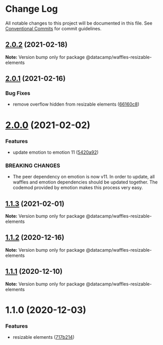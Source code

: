 # Change Log

All notable changes to this project will be documented in this file.
See [Conventional Commits](https://conventionalcommits.org) for commit guidelines.

## [2.0.2](https://github.com/datacamp/design-system/compare/@datacamp/waffles-resizable-elements@2.0.1...@datacamp/waffles-resizable-elements@2.0.2) (2021-02-18)

**Note:** Version bump only for package @datacamp/waffles-resizable-elements





## [2.0.1](https://github.com/datacamp/design-system/compare/@datacamp/waffles-resizable-elements@2.0.0...@datacamp/waffles-resizable-elements@2.0.1) (2021-02-16)


### Bug Fixes

* remove overflow hidden from resizable elements ([66160c8](https://github.com/datacamp/design-system/commit/66160c8))





# [2.0.0](https://github.com/datacamp/design-system/compare/@datacamp/waffles-resizable-elements@1.1.3...@datacamp/waffles-resizable-elements@2.0.0) (2021-02-02)


### Features

* update emotion to emotion 11 ([5420a92](https://github.com/datacamp/design-system/commit/5420a92))


### BREAKING CHANGES

* The peer dependency on emotion is now v11. In order to update, all waffles and emotion dependencies should be updated together. The codemod provided by emotion makes this process very easy.





## [1.1.3](https://github.com/datacamp/design-system/compare/@datacamp/waffles-resizable-elements@1.1.2...@datacamp/waffles-resizable-elements@1.1.3) (2021-02-01)

**Note:** Version bump only for package @datacamp/waffles-resizable-elements





## [1.1.2](https://github.com/datacamp/design-system/compare/@datacamp/waffles-resizable-elements@1.1.1...@datacamp/waffles-resizable-elements@1.1.2) (2020-12-16)

**Note:** Version bump only for package @datacamp/waffles-resizable-elements





## [1.1.1](https://github.com/datacamp/design-system/compare/@datacamp/waffles-resizable-elements@1.1.0...@datacamp/waffles-resizable-elements@1.1.1) (2020-12-10)

**Note:** Version bump only for package @datacamp/waffles-resizable-elements





# 1.1.0 (2020-12-03)


### Features

* resizable elements ([717b214](https://github.com/datacamp/design-system/commit/717b214))
